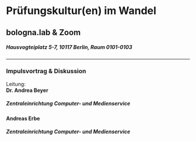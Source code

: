 # Prüfungskultur(en) im Wandel  
## bologna.lab & Zoom 
##### Hausvogteiplatz 5-7, 10117 Berlin, Raum 0101-0103 
--- 
### Impulsvortrag & Diskussion  
Leitung: \
**Dr. Andrea Beyer**  
##### Zentraleinrichtung Computer- und Medienservice 
**Andreas Erbe**  
##### Zentraleinrichtung Computer- und Medienservice 
